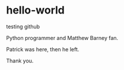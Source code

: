# hello-world
testing github

Python programmer and Matthew Barney fan.

Patrick was here, then he left.

Thank you.
